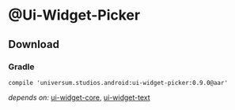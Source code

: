 @Ui-Widget-Picker
===============

## Download ##

### Gradle ###

    compile 'universum.studios.android:ui-widget-picker:0.9.0@aar'

_depends on:_
[ui-widget-core](https://github.com/universum-studios/android_ui/tree/master/library-widget-core),
[ui-widget-text](https://github.com/universum-studios/android_ui/tree/master/library-widget-text)